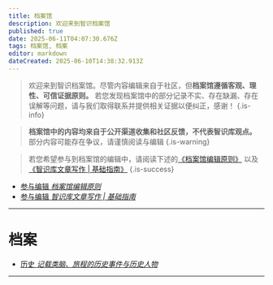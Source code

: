 ```yaml
---
title: 档案馆
description: 欢迎来到智识档案馆
published: true
date: 2025-06-11T04:07:30.676Z
tags: 档案馆, 档案
editor: markdown
dateCreated: 2025-06-10T14:38:32.913Z
---
```


> 欢迎来到智识档案馆。尽管内容编辑来自于社区，但**档案馆遵循客观、理性、可信证据原则。** 若您发现档案馆中的部分记录不实、存在缺漏、存在误解等问题，请与我们取得联系并提供相关证据以便纠正，感谢！
{.is-info}

> **档案馆中的内容均来自于公开渠道收集和社区反馈，不代表智识库观点。**
> 部分内容可能存在争议，请谨慎阅读与编辑
{.is-warning}

> 若您希望参与到档案馆的编辑中，请阅读下述的[《档案馆编辑原则》](/智识库/档案馆/档案馆编辑原则/) 以及[《智识库文章写作 | 基础指南》](/智识库/智识库协作/智识库文章写作-基础指南)
{.is-success}




<ul class="links-list">
  <li>
    <a href="/智识库/档案馆/档案馆编辑原则/" class="is-internal-link is-valid-page">参与编辑
      <em>档案馆编辑原则</em>
    </a>
  </li>
 <li>
    <a href="/智识库/智识库协作/智识库文章写作-基础指南" class="is-internal-link is-valid-page">参与编辑
      <em>智识库文章写作 | 基础指南</em>
    </a>
  </li>
</ul>

---

# 档案

<ul class="links-list">
  <li>
    <a href="/智识库/档案馆/历史/" class="is-internal-link is-valid-page">历史
      <em>记载类脑、旅程的历史事件与历史人物</em>
    </a>
  </li>
</ul>

---